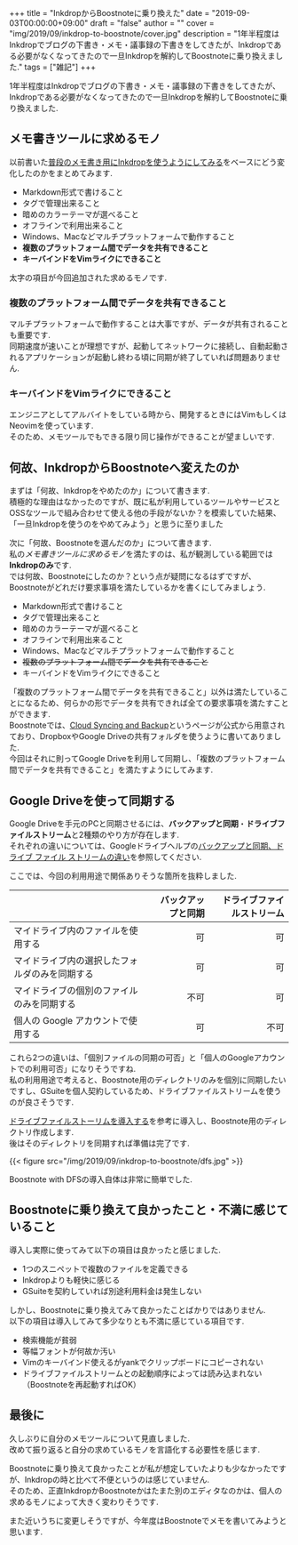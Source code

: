 +++
title = "InkdropからBoostnoteに乗り換えた"
date = "2019-09-03T00:00:00+09:00"
draft = "false"
author = ""
cover = "img/2019/09/inkdrop-to-boostnote/cover.jpg"
description = "1年半程度はInkdropでブログの下書き・メモ・議事録の下書きをしてきたが、Inkdropである必要がなくなってきたので一旦Inkdropを解約してBoostnoteに乗り換えました."
tags = ["雑記"]
+++

1年半程度はInkdropでブログの下書き・メモ・議事録の下書きをしてきたが、Inkdropである必要がなくなってきたので一旦Inkdropを解約してBoostnoteに乗り換えました.

## メモ書きツールに求めるモノ
以前書いた[普段のメモ書き用にInkdropを使うようにしてみる](/posts/2017/12/trying-to-use-inkdrop/)をベースにどう変化したのかをまとめてみます.

- Markdown形式で書けること
- タグで管理出来ること
- 暗めのカラーテーマが選べること
- オフラインで利用出来ること
- Windows、Macなどマルチプラットフォームで動作すること
- **複数のプラットフォーム間でデータを共有できること**
- **キーバインドをVimライクにできること**

太字の項目が今回追加された求めるモノです.

### 複数のプラットフォーム間でデータを共有できること
マルチプラットフォームで動作することは大事ですが、データが共有されることも重要です.  
同期速度が速いことが理想ですが、起動してネットワークに接続し、自動起動されるアプリケーションが起動し終わる頃に同期が終了していれば問題ありません.

### キーバインドをVimライクにできること
エンジニアとしてアルバイトをしている時から、開発するときにはVimもしくはNeovimを使っています.  
そのため、メモツールでもできる限り同じ操作ができることが望ましいです.

## 何故、InkdropからBoostnoteへ変えたのか
まずは「何故、Inkdropをやめたのか」について書きます.  
積極的な理由はなかったのですが、既に私が利用しているツールやサービスとOSSなツールで組み合わせて使える他の手段がないか？を模索していた結果、「一旦Inkdropを使うのをやめてみよう」と思うに至りました

次に「何故、Boostnoteを選んだのか」について書きます.  
私の*メモ書きツールに求めるモノ*を満たすのは、私が観測している範囲では**Inkdropのみ**です.  
では何故、Boostnoteにしたのか？という点が疑問になるはずですが、Boostnoteがどれだけ要求事項を満たしているかを書くにしてみましょう.

- Markdown形式で書けること
- タグで管理出来ること
- 暗めのカラーテーマが選べること
- オフラインで利用出来ること
- Windows、Macなどマルチプラットフォームで動作すること
- ~~複数のプラットフォーム間でデータを共有できること~~
- キーバインドをVimライクにできること

「複数のプラットフォーム間でデータを共有できること」以外は満たしていることになるため、何らかの形でデータを共有できれば全ての要求事項を満たすことができます.  
Boostnoteでは、[Cloud Syncing and Backup](https://github.com/BoostIO/Boostnote/wiki/Cloud-Syncing-and-Backup)というページが公式から用意されており、DropboxやGoogle Driveの共有フォルダを使うように書いてありました.  
今回はそれに則ってGoogle Driveを利用して同期し、「複数のプラットフォーム間でデータを共有できること」を満たすようにしてみます.

## Google Driveを使って同期する
Google Driveを手元のPCと同期させるには、**バックアップと同期**・**ドライブファイルストリーム**と2種類のやり方が存在します.  
それぞれの違いについては、Googleドライブヘルプの[バックアップと同期、ドライブ ファイル ストリームの違い](https://support.google.com/drive/answer/7638428?hl=ja)を参照してください.

ここでは、今回の利用用途で関係ありそうな箇所を抜粋しました.

|                                              |バックアップと同期|ドライブファイルストリーム|
|:---------------------------------------------|-----------------:|-------------------------:|
|マイドライブ内のファイルを使用する            |                可|                        可|
|マイドライブ内の選択したフォルダのみを同期する|                可|                        可|
|マイドライブの個別のファイルのみを同期する    |              不可|                        可|
|個人の Google アカウントで使用する            |                可|                      不可|

これら2つの違いは、「個別ファイルの同期の可否」と「個人のGoogleアカウントでの利用可否」になりそうですね.  
私の利用用途で考えると、Boostnote用のディレクトリのみを個別に同期したいですし、GSuiteを個人契約しているため、ドライブファイルストリームを使うのが良さそうです.

[ドライブファイルストーリムを導入する](https://support.google.com/a/answer/7491144?hl=ja)を参考に導入し、Boostnote用のディレクトリ作成します.  
後はそのディレクトリを同期すれば準備は完了です.

{{< figure src="/img/2019/09/inkdrop-to-boostnote/dfs.jpg" >}}

Boostnote with DFSの導入自体は非常に簡単でした.

## Boostnoteに乗り換えて良かったこと・不満に感じていること
導入し実際に使ってみて以下の項目は良かったと感じました.

- 1つのスニペットで複数のファイルを定義できる
- Inkdropよりも軽快に感じる
- GSuiteを契約していれば別途利用料金は発生しない

しかし、Boostnoteに乗り換えてみて良かったことばかりではありません.  
以下の項目は導入してみて多少なりとも不満に感じている項目です.

- 検索機能が貧弱
- 等幅フォントが何故か汚い
- Vimのキーバインド使えるがyankでクリップボードにコピーされない
- ドライブファイルストリームとの起動順序によっては読み込まれない（Boostnoteを再起動すればOK）

## 最後に
久しぶりに自分のメモツールについて見直しました.  
改めて振り返ると自分の求めているモノを言語化する必要性を感じます.

Boostnoteに乗り換えて良かったことが私が想定していたよりも少なかったですが、Inkdropの時と比べて不便というのは感じていません.  
そのため、正直InkdropかBoostnoteかはたまた別のエディタなのかは、個人の求めるモノによって大きく変わりそうです.

また近いうちに変更しそうですが、今年度はBoostnoteでメモを書いてみようと思います.
